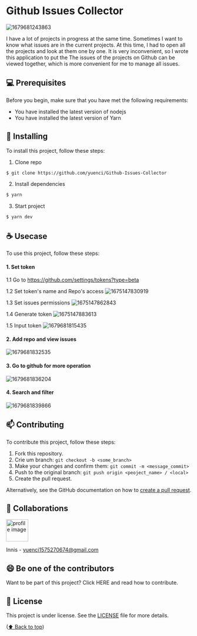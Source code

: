 <a name="readme-top"></a>

# Github Issues Collector

![1679681243863](image/README/1679681243863.png)

I have a lot of projects in progress at the same time. Sometimes I want to know what issues are in the current projects. At this time, I had to open all the projects and look at them one by one. It is very inconvenient, so I wrote this application to put the The issues of the projects on Github can be viewed together, which is more convenient for me to manage all issues.

## 💻 Prerequisites

Before you begin, make sure that you have met the following requirements:

* You have installed the latest version of nodejs
* You have installed the latest version of Yarn

## 🚀 Installing

To install this project, follow these steps:

1. Clone repo

```bash
$ git clone https://github.com/yuenci/Github-Issues-Collector
```

2. Install dependencies

```bash
$ yarn
```

3. Start project

```bash
$ yarn dev
```

## ☕ Usecase

To use this project, follow these steps:

#### 1. Set token

   1.1 Go to https://github.com/settings/tokens?type=beta

   1.2 Set token's name and Repo's access
   ![1675147830919](image/README/1675147830919.png)

   1.3 Set issues permissions
   ![1675147862843](image/README/1675147862843.png)

   1.4 Generate token
   ![1675147883613](image/README/1675147883613.png)

   1.5 Input token
   ![1679681815435](image/README/addToken.gif)

#### 2. Add repo and view issues

![1679681832535](image/README/addRepo1.gif)

#### 3. Go to github for more operation

![1679681836204](image/README//goToRepo.gif)

#### 4. Search and filter

![1679681839866](image/README/management.gif)

## 📫 Contributing

To contribute this project, follow these steps:

1. Fork this repository.
2. Crie um branch: `git checkout -b <some_branch>`
3. Make your changes and confirm them: `git commit -m <message_commit>`
4. Push to the original branch: `git push origin <peoject_name> / <local>`
5. Create the pull request.

Alternatively, see the GitHub documentation on how to [create a pull request](https://help.github.com/en/github/collaborating-with-issues-and-pull-requests/creating-a-pull-request).

## 🤝 Collaborations

<a href="https://github.com/yuenci" target="_blank" >
  <img src="https://github.com/yuenci/Laptop-Repair-Services-Management-System/blob/master/image/avatar-innis.png" alt="profile image" width="60px">
</a>

Innis - yuenci1575270674@gmail.com

## 😄 Be one of the contributors

Want to be part of this project? Click HERE and read how to contribute.

## 📝 License

This project is under license. See the [LICENSE](./LICENSE) file for more details.

<p >(<a href="#readme-top">⬆ Back to top</a>)</p>
